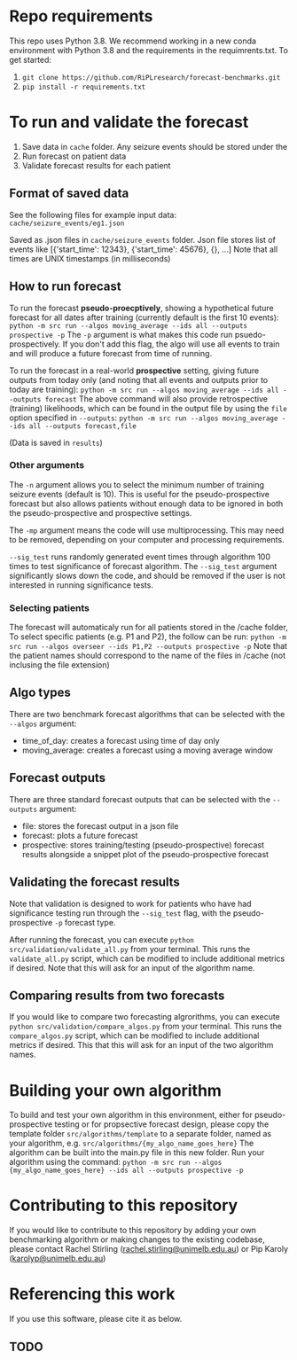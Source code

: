 # Repo requirements
This repo uses Python 3.8. We recommend working in a new conda environment with Python 3.8 and the requirements in the requimrents.txt.
To get started:
1. `git clone https://github.com/RiPLresearch/forecast-benchmarks.git`
2. `pip install -r requirements.txt`

# To run and validate the forecast

1. Save data in `cache` folder. Any seizure events should be stored under the 
2. Run forecast on patient data
3. Validate forecast results for each patient

## Format of saved data

See the following files for example input data:
`cache/seizure_events/eg1.json`

Saved as .json files in `cache/seizure_events` folder. Json file stores list of events like [{'start_time': 12343}, {'start_time': 45676}, {}, ...]
Note that all times are UNIX timestamps (in milliseconds)

## How to run forecast

To run the forecast **pseudo-proecptively**, showing a hypothetical future forecast for all dates after training (currently default is the first 10 events):
`python -m src run --algos moving_average --ids all --outputs prospective -p`
The `-p` argument is what makes this code run psuedo-prospectively. If you don't add this flag, the algo will use all events to train and will produce a future forecast from time of running.

To run the forecast in a real-world **prospective** setting, giving future outputs from today only (and noting that all events and outputs prior to today are training):
`python -m src run --algos moving_average --ids all --outputs forecast`
The above command will also provide retrospective (training) likelihoods, which can be found in the output file by using the `file` option specified in `--outputs`:
`python -m src run --algos moving_average --ids all --outputs forecast,file`

(Data is saved in `results`)

### Other arguments 

The `-n` argument allows you to select the minimum number of training seizure events (default is 10). This is useful for the pseudo-prospective forecast but also allows patients without enough data to be ignored in both the pseudo-prospective and prospective settings.

The `-mp` argument means the code will use multiprocessing. This may need to be removed, depending on your computer and processing requirements.

`--sig_test` runs randomly generated event times through algorithm 100 times to test significance of forecast algorithm. The `--sig_test` argument significantly slows down the code, and should be removed if the user is not interested in running significance tests.


### Selecting patients 

The forecast will automaticaly run for all patients stored in the /cache folder, 
To select specific patients (e.g. P1 and P2), the follow can be run:
`python -m src run --algos overseer --ids P1,P2 --outputs prospective -p`
Note that the patient names should correspond to the name of the files in /cache (not inclusing the file extension)


## Algo types
There are two benchmark forecast algorithms that can be selected with the `--algos` argument:
- time_of_day: creates a forecast using time of day only
- moving_average: creates a forecast using a moving average window


## Forecast outputs
There are three standard forecast outputs that can be selected with the `--outputs` argument:
- file: stores the forecast output in a json file
- forecast: plots a future forecast
- prospective: stores training/testing (pseudo-prospective) forecast results alongside a snippet plot of the pseudo-prospective forecast


## Validating the forecast results
Note that validation is designed to work for patients who have had significance testing run through the `--sig_test` flag, with the pseudo-prospective `-p` forecast type.

After running the forecast, you can execute `python src/validation/validate_all.py` from your terminal.
This runs the `validate_all.py` script, which can be modified to include additional metrics if desired.
Note that this will ask for an input of the algorithm name.


## Comparing results from two forecasts
If you would like to compare two forecasting algrorithms, you can execute `python src/validation/compare_algos.py` from your terminal.
This runs the `compare_algos.py` script, which can be modified to include additional metrics if desired.
This that this will ask for an input of the two algorithm names.


# Building your own algorithm
To build and test your own algorithm in this environment, either for pseudo-prospective testing or for propsective forecast design, please copy the template folder `src/algorithms/template` to a separate folder, named as your algorithm, e.g. `src/algorithms/{my_algo_name_goes_here}`
The algorithm can be built into the main.py file in this new folder.
Run your algorithm using the command:
`python -m src run --algos {my_algo_name_goes_here} --ids all --outputs prospective -p`


# Contributing to this repository
If you would like to contribute to this repository by adding your own benchmarking algorithm or making changes to the existing codebase, please contact Rachel Stirling (rachel.stirling@unimelb.edu.au) or Pip Karoly (karolyp@unimelb.edu.au)


# Referencing this work
If you use this software, please cite it as below.
## TODO